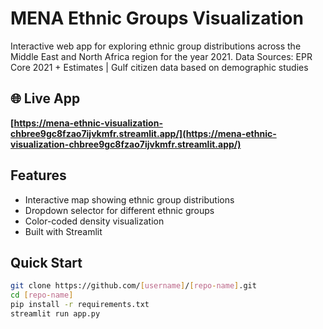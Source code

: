 # MENA Ethnic Groups Visualization

Interactive web app for exploring ethnic group distributions across the Middle East and North Africa region for the year 2021. Data Sources: EPR Core 2021 + Estimates | Gulf citizen data based on demographic studies

## 🌐 Live App

**[https://mena-ethnic-visualization-chbree9gc8fzao7ijvkmfr.streamlit.app/](https://mena-ethnic-visualization-chbree9gc8fzao7ijvkmfr.streamlit.app/)**

## Features

- Interactive map showing ethnic group distributions
- Dropdown selector for different ethnic groups
- Color-coded density visualization
- Built with Streamlit

## Quick Start

```bash
git clone https://github.com/[username]/[repo-name].git
cd [repo-name]
pip install -r requirements.txt
streamlit run app.py

